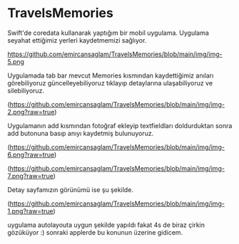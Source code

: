 # TravelsMemories

Swift'de coredata kullanarak yaptığım bir mobil uygulama.
Uygulama seyahat ettiğimiz yerleri kaydetmemizi sağlıyor.

https://github.com/emircansaglam/TravelsMemories/blob/main/img/img-5.png

Uygulamada tab bar mevcut Memories kısmından kaydettiğimiz anıları görebiliyoruz güncelleyebiliyoruz tıklayıp
detaylarına ulaşabiliyoruz ve silebiliyoruz.

(https://github.com/emircansaglam/TravelsMemories/blob/main/img/img-2.png?raw=true)

Uygulamanın add kısmından fotoğraf ekleyip textfieldları doldurduktan sonra add butonuna basıp anıyı kaydetmiş bulunuyoruz.

(https://github.com/emircansaglam/TravelsMemories/blob/main/img/img-6.png?raw=true)

(https://github.com/emircansaglam/TravelsMemories/blob/main/img/img-7.png?raw=true)

Detay sayfamızın görünümü ise şu şekilde.

(https://github.com/emircansaglam/TravelsMemories/blob/main/img/img-1.png?raw=true)

uygulama autolayouta uygun şekilde yapıldı fakat 4s de biraz çirkin gözüküyor :) sonraki applerde bu konunun üzerine gidicem.
